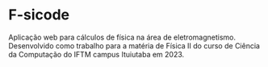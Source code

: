 # F-sicode
Aplicação web para cálculos de física na área de eletromagnetismo. Desenvolvido como trabalho para a matéria de Física II do curso de Ciência da Computação do IFTM campus Ituiutaba em 2023. 
